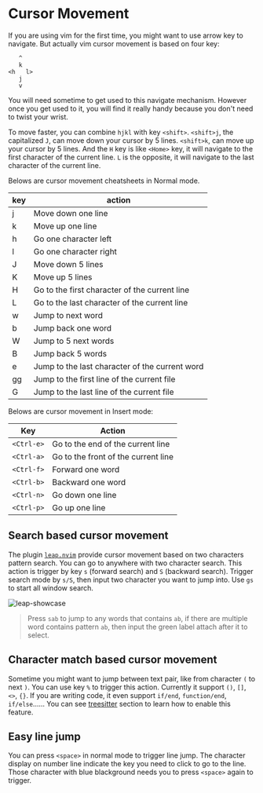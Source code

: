 # Cursor Movement

If you are using vim for the first time, you might want to use arrow key to navigate.
But actually vim cursor movement is based on four key:

```text
   ^
   k
<h   l>
   j
   v
```

You will need sometime to get used to this navigate mechanism. However once you get used
to it, you will find it really handy because you don't need to twist your wrist.

To move faster, you can combine `hjkl` with key `<shift>`. `<shift>j`, the capitalized `J`,
can move down your cursor by 5 lines. `<shift>k`, can move up your cursor by 5 lines. And the
`H` key is like `<Home>` key, it will navigate to the first character of the current line. `L`
is the opposite, it will navigate to the last character of the current line.

Belows are cursor movement cheatsheets in Normal mode.

| key             | action                                         |
| --------------- | ---------------                                |
| j               | Move down one line                             |
| k               | Move up one line                               |
| h               | Go one character left                          |
| l               | Go one character right                         |
| J               | Move down 5 lines                              |
| K               | Move up 5 lines                                |
| H               | Go to the first character of the current line  |
| L               | Go to the last character of the current line   |
| w               | Jump to next word                              |
| b               | Jump back one word                             |
| W               | Jump to 5 next words                           |
| B               | Jump back 5 words                              |
| e               | Jump to the last character of the current word |
| gg              | Jump to the first line of the current file     |
| G               | Jump to the last line of the current file      |

Belows are cursor movement in Insert mode:

| Key        | Action                              |
|------------|-------------------------------------|
| `<Ctrl-e>` | Go to the end of the current line   |
| `<Ctrl-a>` | Go to the front of the current line |
| `<Ctrl-f>` | Forward one word                    |
| `<Ctrl-b>` | Backward one word                   |
| `<Ctrl-n>` | Go down one line                    |
| `<Ctrl-p>` | Go up one line                      |

## Search based cursor movement

The plugin [`leap.nvim`](https://github.com/ggandor/leap.nvim) provide cursor movement based
on two characters pattern search. You can go to anywhere with two character search. This action is trigger by key `s`
(forward search) and `S` (backward search). Trigger search mode by `s/S`, then input two character
you want to jump into. Use `gs` to start all window search.

![leap-showcase](https://github.com/ggandor/leap.nvim/raw/media/showcase.gif?raw=true)

> Press `sab` to jump to any words that contains `ab`, if there are multiple word contains pattern `ab`,
> then input the green label attach after it to select.

## Character match based cursor movement

Sometime you might want to jump between text pair, like from character `(` to next `)`. You can use key `%` to trigger this action.
Currently it support `()`, `[]`, `<>`, `{}`. If you are writing code, it even support `if/end`, `function/end`, `if/else`......
You can see [treesitter](./treesitter.md) section to learn how to enable this feature.

## Easy line jump

You can press `<space>` in normal mode to trigger line jump. The character display on number line indicate the key you need to
click to go to the line. Those character with blue blackground needs you to press `<space>` again to trigger.
